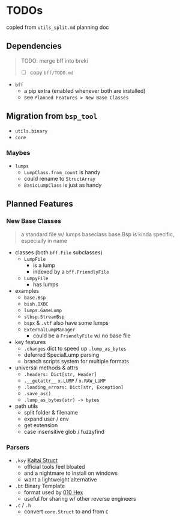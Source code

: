 # TODOs

copied from `utils_split.md` planning doc


## Dependencies
> TODO: merge bff into breki
> - [ ] copy `bff/TODO.md`

 * `bff`
   - a pip extra (enabled whenever both are installed)
   - see `Planned Features > New Base Classes`


## Migration from `bsp_tool`
   - `utils.binary`
   - `core`

### Maybes
   - `lumps`
     * `LumpClass.from_count` is handy
     * could rename to `StructArray`
     * `BasicLumpClass` is just as handy


## Planned Features
### New Base Classes
> a standard file w/ lumps baseclass
> base.Bsp is kinda specific, especially in name

 * classes (both `bff.File` subclasses)
   - `LumpFile`
      * is a lump
      * indexed by a `bff.FriendlyFile`
   - `LumpyFile`
      * has lumps
 * examples
   - `base.Bsp`
   - `bish.DXBC`
   - `lumps.GameLump`
   - `stbsp.StreamBsp`
   - `bspx` & `.vtf` also have some lumps
   - `ExternalLumpManager`
     * could be a `FriendlyFile` w/ no base file
 * key features
   - `.changes` dict to speed up `.lump_as_bytes`
   - deferred SpecialLump parsing
   - branch scripts system for multiple formats
 * universal methods & attrs
   - `.headers: Dict[str, Header]`
   - `.__getattr__` `x.LUMP` / `x.RAW_LUMP`
   - `.loading_errors: Dict[str, Exception]`
   - `.save_as()`
   - `.lump_as_bytes(str) -> bytes`
 * path utils
   - split folder & filename
   - expand user / env
   - get extension
   - case insensitive glob / fuzzyfind

### Parsers
 * `.ksy` [Kaitai Struct](https://doc.kaitai.io/)
   - official tools feel bloated
   - and a nightmare to install on windows
   - want a lightweight alternative
 * `.bt` Binary Template
   - format used by [010 Hex](https://www.sweetscape.com/010editor/)
   - useful for sharing w/ other reverse engineers
 * `.c` / `.h`
   - convert `core.Struct` to and from `C`

